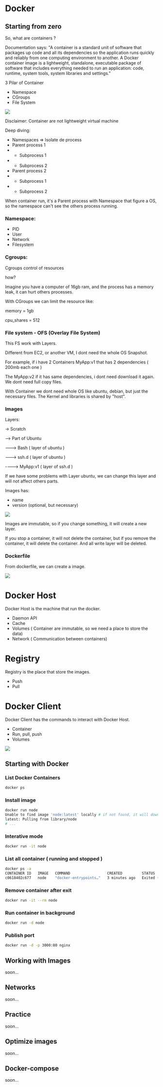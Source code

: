 # Docker

## Starting from zero

So, what are containers ?

Documentation says: "A container is a standard unit of software that packages up code and all its dependencies so the application runs quickly and reliably from one computing environment to another. A Docker container image is a lightweight, standalone, executable package of software that includes everything needed to run an application: code, runtime, system tools, system libraries and settings."

3 Pilar of Container

- Namespace
- CGroups
- File System

<img src="assets/namespaces.png" />


Disclaimer: Container are not lightweight virtual machine

Deep diving:

- Namespaces => Isolate de process
- Parent process 1
-  - Subprocess 1
-  - Subprocess 2
- Parent process 2
-  - Subprocess 1
-  - Subprocess 2

When container run, it's a Parent process with Namespace that figure a OS, so the namespace can't see the others process running.

### Namespace:

- PID
- User
- Network
- Filesystem

### Cgroups:

Cgroups control of resources

how?

Imagine you have a computer of 16gb ram, and the process has a memory leak, it can hurt others processes.

With CGroups we can limit the resource like:

memory = 1gb

cpu_shares = 512

### File system - OFS (Overlay File System)

This FS work with Layers.

Different from EC2, or another VM, I dont need the whole OS Snapshot. 

For example, if i have 2 Containers MyApp:v1 that has 2 dependencies ( 200mb each one )

The MyApp:v2 if it has same dependencies, i dont need download it again. We dont need full copy files.

With Container we dont need whole OS like ubuntu, debian, but just the necessary files. The Kernel and libraries is shared by "host".

### Images

Layers:

-> Scratch

--> Part of Ubuntu

---> Bash ( layer of ubuntu )

---> ssh.d  ( layer of ubuntu )

----> MyApp:v1  ( layer of ssh.d )

If we have some problems with Layer ubuntu, we can change this layer and will not affect others parts.

Images has:
- name 
- version (optional, but necessary)

<img src="assets/image.png" />

Images are immutable, so if you change something, it will create a new layer.

If you stop a container, it will not delete the container, but if you remove the container, it will delete the container. And all write layer will be deleted.

### Dockerfile

From dockerfile, we can create a image.

<img src="assets/build.png" />

# Docker Host

Docker Host is the machine that run the docker.

- Daemon API
- Cache
- Volumes ( Container are immutable, so we need a place to store the data)
- Network ( Communication between containers)

# Registry

Registry is the place that store the images.
- Push
- Pull

# Docker Client

Docker Client has the commands to interact with Docker Host.
- Container
- Run, pull, push
- Volumes

<img src="assets/docker_works.png" />

## Starting with Docker


### List Docker Containers

```bash
docker ps
```

### Install image

```bash
docker run node
Unable to find image 'node:latest' locally # if not found, it will download
latest: Pulling from library/node
# ...
```

### Interative mode

```bash
docker run -it node
```

### List all container ( running and stopped )

```bash
docker ps -a
CONTAINER ID   IMAGE   COMMAND                 CREATED         STATUS                     PORTS                    NAMES
c0618402c677   node    "docker-entrypoints…"   3 minutes ago   Exited (0) 3 seconds ago focused_lewin
```

### Remove container after exit

```bash
docker run -it --rm node
```

### Run container in background

```bash
docker run -d node
```

### Publish port

```bash
docker run -d -p 3000:80 nginx
```

## Working with Images

soon...

## Networks

soon...

## Practice

soon...

## Optimize images

soon...

## Docker-compose

soon...